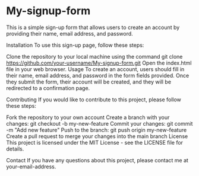 # My-signup-form

This is a simple sign-up form that allows users to create an account by providing their name, email address, and password.

Installation
To use this sign-up page, follow these steps:

Clone the repository to your local machine using the command git clone https://github.com/your-username/My-signup-form.git
Open the index.html file in your web browser.
Usage
To create an account, users should fill in their name, email address, and password in the form fields provided. Once they submit the form, their account will be created, and they will be redirected to a confirmation page.

Contributing
If you would like to contribute to this project, please follow these steps:

Fork the repository to your own account
Create a branch with your changes: git checkout -b my-new-feature
Commit your changes: git commit -m "Add new feature"
Push to the branch: git push origin my-new-feature
Create a pull request to merge your changes into the main branch
License
This project is licensed under the MIT License - see the LICENSE file for details.

Contact
If you have any questions about this project, please contact me at your-email-address.
